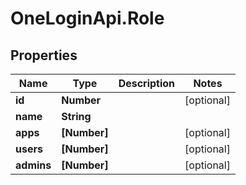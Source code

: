 # OneLoginApi.Role

## Properties

Name | Type | Description | Notes
------------ | ------------- | ------------- | -------------
**id** | **Number** |  | [optional] 
**name** | **String** |  | 
**apps** | **[Number]** |  | [optional] 
**users** | **[Number]** |  | [optional] 
**admins** | **[Number]** |  | [optional] 


